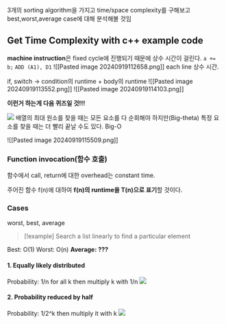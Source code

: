3개의 sorting algorithm을 가지고 time/space complexity를 구해보고 
best,worst,average case에 대해 분석해볼 것임

## Get Time Complexity with c++ example code

**machine instruction**은 fixed cycle에 진행되기 때문에 상수 시간이 걸린다.
`a += b;`
`ADD (A1), D1`
![[Pasted image 20240919112658.png]]
each line 상수 시간.

if, switch -> condition의 runtime + body의 runtime
![[Pasted image 20240919113552.png]]
![[Pasted image 20240919114103.png]]

**이런거 하는게 다음 퀴즈일 것!!!**

![](https://i.imgur.com/0Y3HoHN.png)
배열의 최대 원소를 찾을 때는 모든 요소를 다 순회해야 하지만(Big-theta)
특정 요소를 찾을 때는 더 빨리 끝날 수도 있다. Big-O

![[Pasted image 20240919115509.png]]



### Function invocation(함수 호출)
함수에서 call, return에 대한 overhead는 constant time.

주어진 함수 f(n)에 대하여 **f(n)의 runtime을 T(n)으로 표기**할 것이다.

### Cases
worst, best, average

>[!example] 
>Search a list linearly to find a particular element

Best: O(1)
Worst: O(n)
**Average: ???**

#### 1. Equally likely distributed
Probability: 1/n for all k
then multiply k with 1/n
![](https://i.imgur.com/lgoXlNo.png)
#### 2. Probability reduced by half
Probability: 1/2^k
then multiply it with k
![](https://i.imgur.com/hM4GxYg.png)


